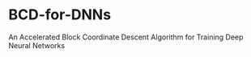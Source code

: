# BCD-for-DNNs

An Accelerated Block Coordinate Descent Algorithm for Training Deep Neural Networks
